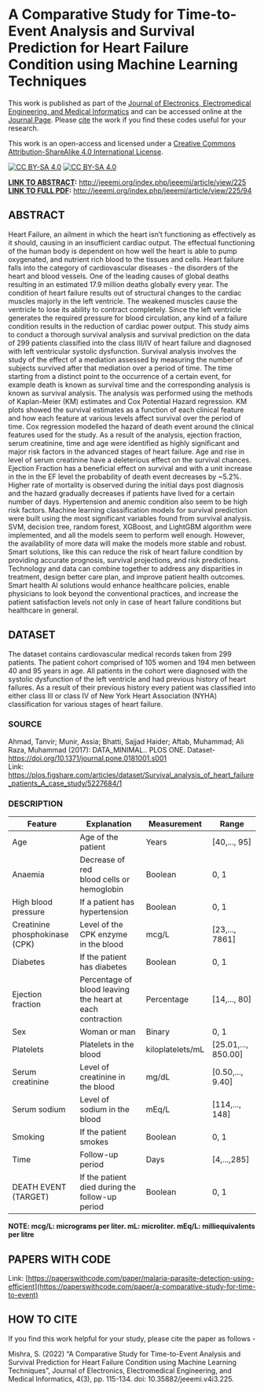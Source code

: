 # A Comparative Study for Time-to-Event Analysis and Survival Prediction for Heart Failure Condition using Machine Learning Techniques

This work is published as part of the [Journal of Electronics, Electromedical Engineering, and Medical Informatics](https://jeeemi.org/index.php/jeeemi) and can be accessed online at the [Journal Page](https://doi.org/10.35882/jeeemi.v3i3.2). Please [cite](#citeAs) the work if you find these codes useful for your research. 

This work is an open-access and licensed under a [Creative Commons Attribution-ShareAlike 4.0 International License][cc-by-sa].

[![CC BY-SA 4.0][cc-by-sa-image]][cc-by-sa] [![CC BY-SA 4.0][cc-by-sa-shield]][cc-by-sa] 

[cc-by-sa]: http://creativecommons.org/licenses/by-sa/4.0/
[cc-by-sa-image]: https://licensebuttons.net/l/by-sa/4.0/88x31.png
[cc-by-sa-shield]: https://img.shields.io/badge/License-CC%20BY--SA%204.0-lightgrey.svg

**<ins>LINK TO ABSTRACT</ins>:** http://jeeemi.org/index.php/jeeemi/article/view/225 </br>
**<ins>LINK TO FULL PDF</ins>:** http://jeeemi.org/index.php/jeeemi/article/view/225/94

## ABSTRACT

Heart Failure, an ailment in which the heart isn’t functioning as effectively as it should, causing in an insufficient cardiac output. The effectual functioning of the human body is dependent on how well the heart is able to pump oxygenated, and nutrient rich blood to the tissues and cells. Heart failure falls into the category of cardiovascular diseases - the disorders of the heart and blood vessels. One of the leading causes of global deaths resulting in an estimated 17.9 million deaths globally every year. The condition of heart failure results out of structural changes to the cardiac muscles majorly in the left ventricle. The weakened muscles cause the ventricle to lose its ability to contract completely. Since the left ventricle generates the required pressure for blood circulation, any kind of a failure condition results in the reduction of cardiac power output. This study aims to conduct a thorough survival analysis and survival prediction on the data of 299 patients classified into the class III/IV of heart failure and diagnosed with left ventricular systolic dysfunction. Survival analysis involves the study of the effect of a mediation assessed by measuring the number of subjects survived after that mediation over a period of time. The time starting from a distinct point to the occurrence of a certain event, for example death is known as survival time and the corresponding analysis is known as survival analysis. The analysis was performed using the methods of Kaplan-Meier (KM) estimates and Cox Potential Hazard regression. KM plots showed the survival estimates as a function of each clinical feature and how each feature at various levels affect survival over the period of time. Cox regression modelled the hazard of death event around the clinical features used for the study. As a result of the analysis, ejection fraction, serum creatinine, time and age were identified as highly significant and major risk factors in the advanced stages of heart failure. Age and rise in level of serum creatinine have a deleterious effect on the survival chances. Ejection Fraction has a beneficial effect on survival and with a unit increase in the in the EF level the probability of death event decreases by ~5.2%. Higher rate of mortality is observed during the initial days post diagnosis and the hazard gradually decreases if patients have lived for a certain number of days. Hypertension and anemic condition also seem to be high risk factors. Machine learning classification models for survival prediction were built using the most significant variables found from survival analysis. SVM, decision tree, random forest, XGBoost, and LightGBM algorithm were implemented, and all the models seem to perform well enough. However, the availability of more data will make the models more stable and robust. Smart solutions, like this can reduce the risk of heart failure condition by providing accurate prognosis, survival projections, and risk predictions. Technology and data can combine together to address any disparities in treatment, design better care plan, and improve patient health outcomes. Smart health AI solutions would enhance healthcare policies, enable physicians to look beyond the conventional practices, and increase the patient satisfaction levels not only in case of heart failure conditions but healthcare in general.

 ## DATASET
 
 The dataset contains cardiovascular medical records taken from 299 patients. The patient cohort comprised of 105 women and 194 men between 40 and 95 years in age. All patients in the cohort were diagnosed with the systolic dysfunction of the left ventricle and had previous history of heart failures. As a result of their previous history every patient was classified into either class III or class IV of New York Heart Association (NYHA) classification for various stages of heart failure.
 
 ### SOURCE
 Ahmad, Tanvir; Munir, Assia; Bhatti, Sajjad Haider; Aftab, Muhammad; Ali Raza, Muhammad (2017): DATA_MINIMAL.. PLOS ONE. Dataset-   https://doi.org/10.1371/journal.pone.0181001.s001 </br>
 Link: https://plos.figshare.com/articles/dataset/Survival_analysis_of_heart_failure_patients_A_case_study/5227684/1
 
 ### DESCRIPTION
 
 Feature | Explanation | Measurement	| Range
------------- | ------------- |------------- | -------------
Age	|Age of the patient	|Years |	[40,..., 95]
Anaemia	|Decrease of red <br> blood cells or hemoglobin |	Boolean|	0, 1
High blood pressure |	If a patient has hypertension |	Boolean	 |0, 1
Creatinine phosphokinase<br>(CPK) |	Level of the CPK enzyme <br>in the blood |	mcg/L|	[23,..., 7861]
Diabetes|	If the patient has diabetes |	Boolean	| 0, 1
Ejection fraction|	Percentage of blood leaving<br>the heart at each contraction|Percentage	|	[14,..., 80]
Sex	| Woman or man |	Binary|	0, 1
Platelets|	Platelets in the blood|	kiloplatelets/mL|	[25.01,..., 850.00]
Serum creatinine|	Level of creatinine in the blood|	mg/dL|	[0.50,..., 9.40]
Serum sodium|	Level of sodium in the blood|	mEq/L|	[114,..., 148]
Smoking|	If the patient smokes|	Boolean	|0, 1
Time|	Follow-up period|	Days|	[4,...,285]
DEATH EVENT<br>(TARGET)|	If the patient died during the follow-up period|	Boolean|	0, 1

**NOTE: mcg/L: micrograms per liter. mL: microliter. mEq/L: milliequivalents per litre**
 
 ## PAPERS WITH CODE

Link: [https://paperswithcode.com/paper/malaria-parasite-detection-using-efficient](https://paperswithcode.com/paper/a-comparative-study-for-time-to-event)

 <h2 id="citeAs">HOW TO CITE</h2>
 If you find this work helpful for your study, please cite the paper as follows -</br>
 
Mishra, S. (2022) “A Comparative Study for Time-to-Event Analysis and Survival Prediction for Heart Failure Condition using Machine Learning Techniques”, Journal of Electronics, Electromedical Engineering, and Medical Informatics, 4(3), pp. 115-134. doi: 10.35882/jeeemi.v4i3.225.

